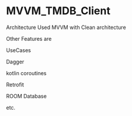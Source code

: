 # MVVM_TMDB_Client

Architecture Used
MVVM with Clean architecture

Other Features are

UseCases

Dagger

kotlin coroutines

Retrofit 

ROOM Database

etc.
